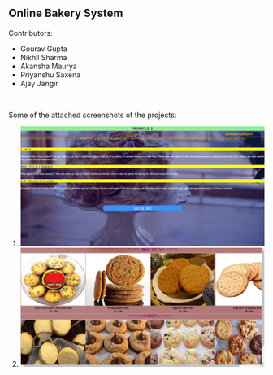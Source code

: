 ## Online Bakery System
Contributors:
* Gourav Gupta
* Nikhil Sharma 
* Akansha Maurya
* Priyanshu Saxena
* Ajay Jangir
<br/>

Some of the attached screenshots of the projects:
1. ![Screenshot](screenshot01.png)
2. ![Screenshot](screenshot-0201.png)
